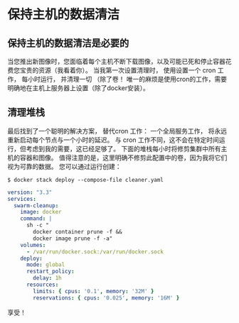 # 保持主机的数据清洁

## 保持主机的数据清洁是必要的
当您推出新图像时，您面临着每个主机不断下载图像，以及可能已死和停止容器花费您宝贵的资源（我看着你）。
当我第一次设置清理时， 使用设置一个 cron 工作， 每小时运行， 并清理一切 （除了卷！
唯一的麻烦是使用cron的工作，需要明确地在主机上服务器上设置（除了docker安装）。

## 清理堆栈
最后找到了一个聪明的解决方案， 替代cron 工作： 一个全局服务工作， 将永远重新启动每个节点与一个小时的延迟。
与 cron 工作不同，这不会在特定时间运行，但考虑到我的需要，这已经足够了。
下面的堆栈每小时将修剪集群中所有主机的容器和图像。
值得注意的是，这里明确不修剪此配置中的卷，因为我将它们视为可靠的数据。
您可以通过运行创建：
```shell
$ docker stack deploy --compose-file cleaner.yaml
```

```yaml
version: "3.3"
services:
  swarm-cleanup:
    image: docker
    command: |
      sh -c "
        docker container prune -f &&
        docker image prune -f -a"
    volumes:
      - /var/run/docker.sock:/var/run/docker.sock
    deploy:
      mode: global
      restart_policy:
        delay: 1h
      resources:
        limits: { cpus: '0.1', memory: '32M' }
        reservations: { cpus: '0.025', memory: '16M' }
```

享受！